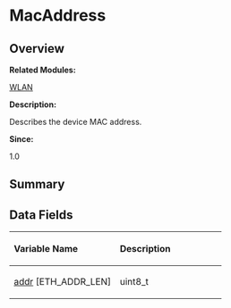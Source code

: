 # MacAddress<a name="EN-US_TOPIC_0000001055198138"></a>

## **Overview**<a name="section2034710441093531"></a>

**Related Modules:**

[WLAN](wlan.md)

**Description:**

Describes the device MAC address. 

**Since:**

1.0

## **Summary**<a name="section1340893337093531"></a>

## Data Fields<a name="pub-attribs"></a>

<a name="table1224495416093531"></a>
<table><thead align="left"><tr id="row26651868093531"><th class="cellrowborder" valign="top" width="50%" id="mcps1.1.3.1.1"><p id="p1811710463093531"><a name="p1811710463093531"></a><a name="p1811710463093531"></a>Variable Name</p>
</th>
<th class="cellrowborder" valign="top" width="50%" id="mcps1.1.3.1.2"><p id="p720988972093531"><a name="p720988972093531"></a><a name="p720988972093531"></a>Description</p>
</th>
</tr>
</thead>
<tbody><tr id="row875492391093531"><td class="cellrowborder" valign="top" width="50%" headers="mcps1.1.3.1.1 "><p id="p1606921617093531"><a name="p1606921617093531"></a><a name="p1606921617093531"></a><a href="wlan.md#gacdd7348f71376cd66b3a0079a1c393d5">addr</a> [ETH_ADDR_LEN]</p>
</td>
<td class="cellrowborder" valign="top" width="50%" headers="mcps1.1.3.1.2 "><p id="p465289272093531"><a name="p465289272093531"></a><a name="p465289272093531"></a>uint8_t </p>
</td>
</tr>
</tbody>
</table>

